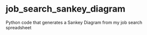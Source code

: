 # job_search_sankey_diagram
Python code that generates a Sankey Diagram from my job search spreadsheet
